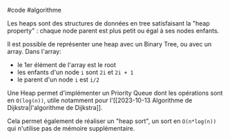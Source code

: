 #code #algorithme 

Les heaps sont des structures de données en tree satisfaisant la "heap property" : chaque node parent est plus petit ou égal à ses nodes enfants.

Il est possible de représenter une heap avec un Binary Tree, ou avec un array. Dans l'array:
- le 1er élément de l'array est le root
- les enfants d'un node `i` sont `2i` et `2i + 1`
- le parent d'un node `i` est `i/2`

Une Heap permet d'implémenter un Priority Queue dont les opérations sont en `O(log(n))`, utile notamment pour l'[[2023-10-13 Algorithme de Dijkstra|l'algorithme de Dijkstra]].

Cela permet également de réaliser un "heap sort", un sort en `O(n*log(n))` qui n'utilise pas de mémoire supplémentaire.

